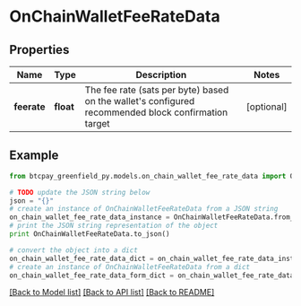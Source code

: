 # OnChainWalletFeeRateData


## Properties
Name | Type | Description | Notes
------------ | ------------- | ------------- | -------------
**feerate** | **float** | The fee rate (sats per byte) based on the wallet&#39;s configured recommended block confirmation target | [optional] 

## Example

```python
from btcpay_greenfield_py.models.on_chain_wallet_fee_rate_data import OnChainWalletFeeRateData

# TODO update the JSON string below
json = "{}"
# create an instance of OnChainWalletFeeRateData from a JSON string
on_chain_wallet_fee_rate_data_instance = OnChainWalletFeeRateData.from_json(json)
# print the JSON string representation of the object
print OnChainWalletFeeRateData.to_json()

# convert the object into a dict
on_chain_wallet_fee_rate_data_dict = on_chain_wallet_fee_rate_data_instance.to_dict()
# create an instance of OnChainWalletFeeRateData from a dict
on_chain_wallet_fee_rate_data_form_dict = on_chain_wallet_fee_rate_data.from_dict(on_chain_wallet_fee_rate_data_dict)
```
[[Back to Model list]](../README.md#documentation-for-models) [[Back to API list]](../README.md#documentation-for-api-endpoints) [[Back to README]](../README.md)


